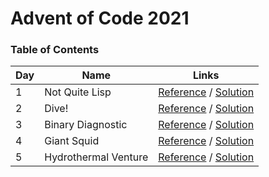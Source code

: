 # Advent of Code 2021

### Table of Contents

| Day | Name                 | Links                                                                             |
| --- | -------------------- | --------------------------------------------------------------------------------- |
| 1   | Not Quite Lisp       | [Reference](https://adventofcode.com/2021/day/1) / [Solution](/events/2021/day-1) |
| 2   | Dive!                | [Reference](https://adventofcode.com/2021/day/2) / [Solution](/events/2021/day-2) |
| 3   | Binary Diagnostic    | [Reference](https://adventofcode.com/2021/day/3) / [Solution](/events/2021/day-3) |
| 4   | Giant Squid          | [Reference](https://adventofcode.com/2021/day/4) / [Solution](/events/2021/day-4) |
| 5   | Hydrothermal Venture | [Reference](https://adventofcode.com/2021/day/5) / [Solution](/events/2021/day-5) |
